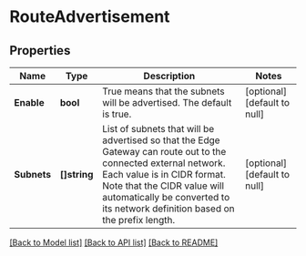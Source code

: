 # RouteAdvertisement

## Properties
Name | Type | Description | Notes
------------ | ------------- | ------------- | -------------
**Enable** | **bool** | True means that the subnets will be advertised. The default is true. | [optional] [default to null]
**Subnets** | **[]string** | List of subnets that will be advertised so that the Edge Gateway can route out to the connected external network. Each value is in CIDR format. Note that the CIDR value will automatically be converted to its network definition based on the prefix length.  | [optional] [default to null]

[[Back to Model list]](../README.md#documentation-for-models) [[Back to API list]](../README.md#documentation-for-api-endpoints) [[Back to README]](../README.md)


